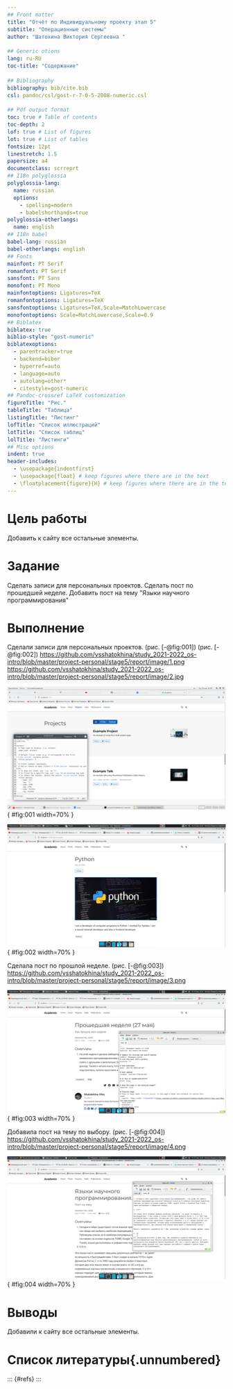 ```yaml
---
## Front matter
title: "Отчёт по Индивидуальному проекту этап 5"
subtitle: "Операционные системы"
author: "Шатохина Виктория Сергеевна "

## Generic otions
lang: ru-RU
toc-title: "Содержание"

## Bibliography
bibliography: bib/cite.bib
csl: pandoc/csl/gost-r-7-0-5-2008-numeric.csl

## Pdf output format
toc: true # Table of contents
toc-depth: 2
lof: true # List of figures
lot: true # List of tables
fontsize: 12pt
linestretch: 1.5
papersize: a4
documentclass: scrreprt
## I18n polyglossia
polyglossia-lang:
  name: russian
  options:
	- spelling=modern
	- babelshorthands=true
polyglossia-otherlangs:
  name: english
## I18n babel
babel-lang: russian
babel-otherlangs: english
## Fonts
mainfont: PT Serif
romanfont: PT Serif
sansfont: PT Sans
monofont: PT Mono
mainfontoptions: Ligatures=TeX
romanfontoptions: Ligatures=TeX
sansfontoptions: Ligatures=TeX,Scale=MatchLowercase
monofontoptions: Scale=MatchLowercase,Scale=0.9
## Biblatex
biblatex: true
biblio-style: "gost-numeric"
biblatexoptions:
  - parentracker=true
  - backend=biber
  - hyperref=auto
  - language=auto
  - autolang=other*
  - citestyle=gost-numeric
## Pandoc-crossref LaTeX customization
figureTitle: "Рис."
tableTitle: "Таблица"
listingTitle: "Листинг"
lofTitle: "Список иллюстраций"
lotTitle: "Список таблиц"
lolTitle: "Листинги"
## Misc options
indent: true
header-includes:
  - \usepackage{indentfirst}
  - \usepackage{float} # keep figures where there are in the text
  - \floatplacement{figure}{H} # keep figures where there are in the text
---
```


# Цель работы

Добавить к сайту все остальные элементы.

# Задание

Сделать записи для персональных проектов.
Сделать пост по прошедшей неделе.
Добавить пост на тему "Языки научного программирования"
   
# Выполнение

Сделали записи для персональных проектов. (рис. [-@fig:001]) (рис. [-@fig:002]) https://github.com/vsshatokhina/study_2021-2022_os-intro/blob/master/project-personal/stage5/report/image/1.png  https://github.com/vsshatokhina/study_2021-2022_os-intro/blob/master/project-personal/stage5/report/image/2.jpg

![Записи для персональных проектов](image/1.png){ #fig:001 width=70% }

![Проект](image/2.jpg){ #fig:002 width=70% }

Сделала пост по прошлой неделе. (рис. [-@fig:003])  https://github.com/vsshatokhina/study_2021-2022_os-intro/blob/master/project-personal/stage5/report/image/3.png

![Пост по прошлой неделе](image/3.png){ #fig:003 width=70% }

Добавила пост на тему по выбору. (рис. [-@fig:004]) https://github.com/vsshatokhina/study_2021-2022_os-intro/blob/master/project-personal/stage5/report/image/4.png

![Пост по прошлой неделе](image/4.png){ #fig:004 width=70% }

# Выводы

Добавили к сайту все остальные элементы.

# Список литературы{.unnumbered}

::: {#refs}
:::
